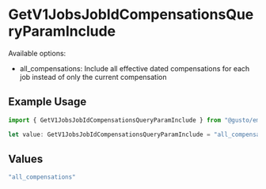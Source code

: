 # GetV1JobsJobIdCompensationsQueryParamInclude

Available options:
- all_compensations: Include all effective dated compensations for each job instead of only the current compensation

## Example Usage

```typescript
import { GetV1JobsJobIdCompensationsQueryParamInclude } from "@gusto/embedded-api/models/operations";

let value: GetV1JobsJobIdCompensationsQueryParamInclude = "all_compensations";
```

## Values

```typescript
"all_compensations"
```